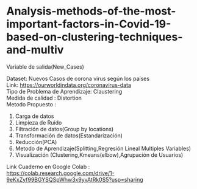 # Analysis-methods-of-the-most-important-factors-in-Covid-19-based-on-clustering-techniques-and-multiv
Variable de salida(New_Cases)


Dataset: Nuevos Casos de corona virus según los países <br/>
Link: https://ourworldindata.org/coronavirus-data <br/>
Tipo de Problema de Aprendizaje: Claustering <br/>
Medida de calidad : Distortion <br/>
Metodo Propuesto : 

1. Carga de datos 
2. Limpieza de Ruido
3. Filtración de datos(Group by locations)
4. Transformación de datos(Estandarización)
5. Reducción(PCA)<br>
6. Metodo de Aprendizaje(Splitting,Regresión Lineal Multiples Variables)
7. Visualización (Clustering,Kmeans(elbow),Agrupación de Usuarios) 



Link  Cuaderno  en Google Colab : https://colab.research.google.com/drive/1-9eKxZyf99BGYSQSpWhw3x9yvAtRk0S5?usp=sharing
